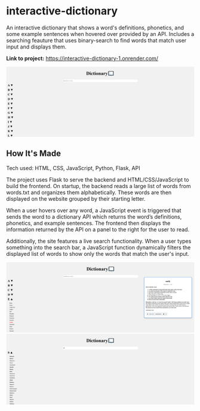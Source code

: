 # interactive-dictionary
An interactive dictionary that shows a word's definitions, phonetics, and some example sentences when hovered over provided by an API. Includes a searching feauture that uses binary-search to find words that match user input and displays them.

**Link to project:** https://interactive-dictionary-1.onrender.com/

![Screenshot](screenshot1.png)

## How It's Made
Tech used: HTML, CSS, JavaScript, Python, Flask, API

The project uses Flask to serve the backend and HTML/CSS/JavaScript to build the frontend. On startup, the backend reads a large list of words from words.txt and organizes them alphabetically. These words are then displayed on the website grouped by their starting letter.

When a user hovers over any word, a JavaScript event is triggered that sends the word to a dictionary API which returns the word’s definitions, phonetics, and example sentences. The frontend then displays the information returned by the API on a panel to the right for the user to read.

Additionally, the site features a live search functionality. When a user types something into the search bar, a JavaScript function dynamically filters the displayed list of words to show only the words that match the user's input.

![Screenshot](screenshot2.png)
![Screenshot](screenshot3.png)
